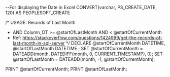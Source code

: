 --For displaying the Date in Excel
CONVERT(varchar, PS_CREATE_DATE, 120)                  	AS PEOPLESOFT_CREATE

/* USAGE: Records of Last Month
 * AND Column_DT >= @startOfLastMonth AND < @startOfCurrentMonth
 * Ref: https://stackoverflow.com/questions/1424999/get-the-records-of-last-month-in-sql-server
 */
DECLARE 
@startOfCurrentMonth DATETIME,
@startOfLastMonth DATETIME
;
SET @startOfCurrentMonth = DATEADD(month, DATEDIFF(month, 0, CURRENT_TIMESTAMP), 0);
SET @startOfLastMonth = DATEADD(month, -1, @startOfCurrentMonth);

PRINT @startOfCurrentMonth;
PRINT @startOfLastMonth;

